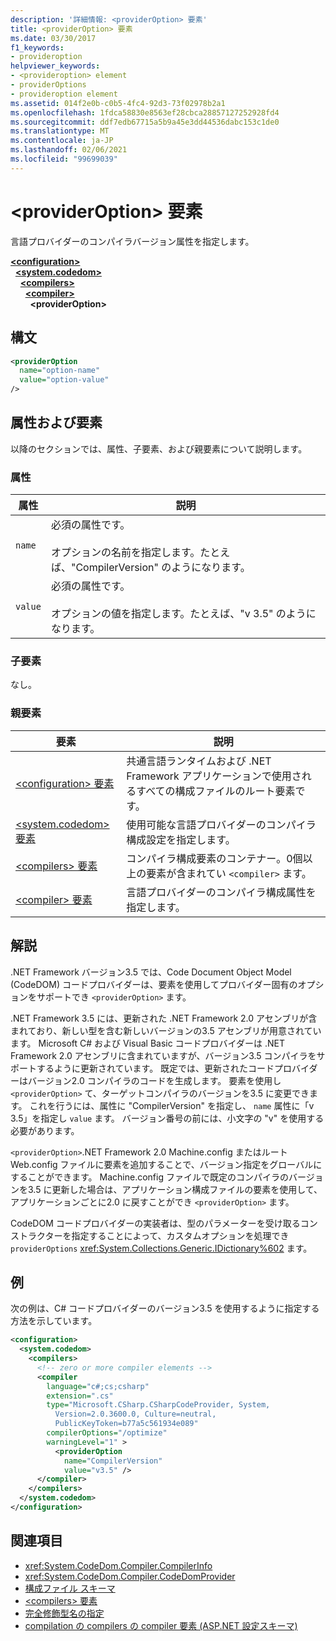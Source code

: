 ```yaml
---
description: '詳細情報: <providerOption> 要素'
title: <providerOption> 要素
ms.date: 03/30/2017
f1_keywords:
- provideroption
helpviewer_keywords:
- <provideroption> element
- providerOptions
- provideroption element
ms.assetid: 014f2e0b-c0b5-4fc4-92d3-73f02978b2a1
ms.openlocfilehash: 1fdca58830e8563ef28cbca28857127252928fd4
ms.sourcegitcommit: ddf7edb67715a5b9a45e3dd44536dabc153c1de0
ms.translationtype: MT
ms.contentlocale: ja-JP
ms.lasthandoff: 02/06/2021
ms.locfileid: "99699039"
---
```

# <a name="provideroption-element"></a>\<providerOption> 要素

言語プロバイダーのコンパイラバージョン属性を指定します。  

[**\<configuration>**](../configuration-element.md)\
&nbsp;&nbsp;[**\<system.codedom>**](system-codedom-element.md)\
&nbsp;&nbsp;&nbsp;&nbsp;[**\<compilers>**](compilers-element.md)\
&nbsp;&nbsp;&nbsp;&nbsp;&nbsp;&nbsp;[**\<compiler>**](compiler-element.md)\
&nbsp;&nbsp;&nbsp;&nbsp;&nbsp;&nbsp;&nbsp;&nbsp;**\<providerOption>**

## <a name="syntax"></a>構文  
  
```xml  
<providerOption  
  name="option-name"  
  value="option-value"  
/>  
```  
  
## <a name="attributes-and-elements"></a>属性および要素  

 以降のセクションでは、属性、子要素、および親要素について説明します。  
  
### <a name="attributes"></a>属性  
  
|属性|説明|  
|---------------|-----------------|  
|`name`|必須の属性です。<br /><br /> オプションの名前を指定します。たとえば、"CompilerVersion" のようになります。|  
|`value`|必須の属性です。<br /><br /> オプションの値を指定します。たとえば、"v 3.5" のようになります。|  
  
### <a name="child-elements"></a>子要素  

 なし。  
  
### <a name="parent-elements"></a>親要素  
  
|要素|説明|  
|-------------|-----------------|  
|[\<configuration> 要素](../configuration-element.md)|共通言語ランタイムおよび .NET Framework アプリケーションで使用されるすべての構成ファイルのルート要素です。|  
|[\<system.codedom> 要素](system-codedom-element.md)|使用可能な言語プロバイダーのコンパイラ構成設定を指定します。|  
|[\<compilers> 要素](compilers-element.md)|コンパイラ構成要素のコンテナー。0個以上の要素が含まれてい `<compiler>` ます。|  
|[\<compiler> 要素](compiler-element.md)|言語プロバイダーのコンパイラ構成属性を指定します。|  
  
## <a name="remarks"></a>解説  

 .NET Framework バージョン3.5 では、Code Document Object Model (CodeDOM) コードプロバイダーは、要素を使用してプロバイダー固有のオプションをサポートでき `<providerOption>` ます。  
  
 .NET Framework 3.5 には、更新された .NET Framework 2.0 アセンブリが含まれており、新しい型を含む新しいバージョンの3.5 アセンブリが用意されています。 Microsoft C# および Visual Basic コードプロバイダーは .NET Framework 2.0 アセンブリに含まれていますが、バージョン3.5 コンパイラをサポートするように更新されています。 既定では、更新されたコードプロバイダーはバージョン2.0 コンパイラのコードを生成します。 要素を使用し `<providerOption>` て、ターゲットコンパイラのバージョンを3.5 に変更できます。 これを行うには、属性に "CompilerVersion" を指定し、 `name` 属性に「v 3.5」を指定し `value` ます。 バージョン番号の前には、小文字の "v" を使用する必要があります。  
  
 `<providerOption>`.NET Framework 2.0 Machine.config またはルート Web.config ファイルに要素を追加することで、バージョン指定をグローバルにすることができます。 Machine.config ファイルで既定のコンパイラのバージョンを3.5 に更新した場合は、アプリケーション構成ファイルの要素を使用して、アプリケーションごとに2.0 に戻すことができ `<providerOption>` ます。  
  
 CodeDOM コードプロバイダーの実装者は、型のパラメーターを受け取るコンストラクターを指定することによって、カスタムオプションを処理でき `providerOptions` <xref:System.Collections.Generic.IDictionary%602> ます。  
  
## <a name="example"></a>例  

 次の例は、C# コードプロバイダーのバージョン3.5 を使用するように指定する方法を示しています。  
  
```xml  
<configuration>  
  <system.codedom>  
    <compilers>  
      <!-- zero or more compiler elements -->  
      <compiler  
        language="c#;cs;csharp"  
        extension=".cs"  
        type="Microsoft.CSharp.CSharpCodeProvider, System,
          Version=2.0.3600.0, Culture=neutral,
          PublicKeyToken=b77a5c561934e089"  
        compilerOptions="/optimize"  
        warningLevel="1" >  
          <providerOption  
            name="CompilerVersion"  
            value="v3.5" />  
      </compiler>  
    </compilers>  
  </system.codedom>  
</configuration>  
```  
  
## <a name="see-also"></a>関連項目

- <xref:System.CodeDom.Compiler.CompilerInfo>
- <xref:System.CodeDom.Compiler.CodeDomProvider>
- [構成ファイル スキーマ](../index.md)
- [\<compilers> 要素](compilers-element.md)
- [完全修飾型名の指定](../../../reflection-and-codedom/specifying-fully-qualified-type-names.md)
- [compilation の compilers の compiler 要素 (ASP.NET 設定スキーマ)](/previous-versions/dotnet/netframework-4.0/a15ebt6c(v=vs.100))
